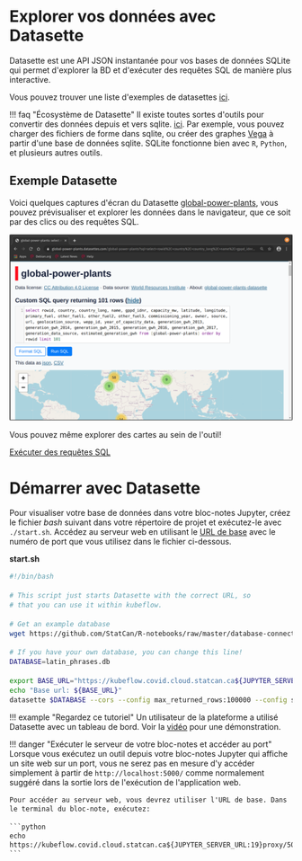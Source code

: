 # Explorer vos données avec Datasette

Datasette est une API JSON instantanée pour vos bases de données SQLite qui
permet d'explorer la BD et d'exécuter des requêtes SQL de manière plus
interactive.

Vous pouvez trouver une liste d'exemples de datasettes
[ici](https://github.com/simonw/datasette/wiki/Datasettes).

<!-- prettier-ignore -->
!!! faq "Écosystème de Datasette"
    Il existe toutes sortes d'outils pour convertir des données depuis et vers sqlite. [ici](https://docs.datasette.io/en/stable/ecosystem.html). Par exemple, vous pouvez charger des fichiers de forme dans sqlite, ou créer des graphes [Vega](https://vega.github.io/vega/) à partir d'une base de données sqlite. SQLite fonctionne bien avec `R`, `Python`, et plusieurs autres outils.

## Exemple Datasette

Voici quelques captures d'écran du Datasette
[global-power-plants](https://global-power-plants.datasettes.com), vous pouvez
prévisualiser et explorer les données dans le navigateur, que ce soit par des
clics ou des requêtes SQL.

![Prévisualisation des données](../images/datasette-preview.png)

Vous pouvez même explorer des cartes au sein de l'outil!

[Exécuter des requêtes SQL](../images/datasette-sql.png)

# Démarrer avec Datasette

Pour visualiser votre base de données dans votre bloc-notes Jupyter, créez le
fichier _bash_ suivant dans votre répertoire de projet et exécutez-le avec
`./start.sh`. Accédez au serveur web en utilisant le
[URL de base](#running-your-Notebook-server-and-accessing-the-port) avec le
numéro de port que vous utilisez dans le fichier ci-dessous.

**start.sh**

```bash
#!/bin/bash

# This script just starts Datasette with the correct URL, so
# that you can use it within kubeflow.

# Get an example database
wget https://github.com/StatCan/R-notebooks/raw/master/database-connections/latin_phrases.db

# If you have your own database, you can change this line!
DATABASE=latin_phrases.db

export BASE_URL="https://kubeflow.covid.cloud.statcan.ca${JUPYTER_SERVER_URL:19}proxy/8001/"
echo "Base url: ${BASE_URL}"
datasette $DATABASE --cors --config max_returned_rows:100000 --config sql_time_limit_ms:5500 --config base_url:${BASE_URL}
```

<!-- prettier-ignore -->
!!! example "Regardez ce tutoriel"
    Un utilisateur de la plateforme a utilisé Datasette avec un tableau de bord. Voir la [vidéo](https://www.youtube.com/watch?v=OPVfBKouBT8&feature=emb_logo) pour une démonstration.

<!-- prettier-ignore -->
!!! danger "Exécuter le serveur de votre bloc-notes et accéder au port"
    Lorsque vous exécutez un outil depuis votre bloc-notes Jupyter qui affiche un site web sur un port, vous ne serez pas en mesure d'y accéder simplement à partir de `http://localhost:5000/` comme normalement suggéré dans la sortie lors de l'exécution de l'application web.

    Pour accéder au serveur web, vous devrez utiliser l'URL de base. Dans le terminal du bloc-note, exécutez:

    ```python
    echo https://kubeflow.covid.cloud.statcan.ca${JUPYTER_SERVER_URL:19}proxy/5000/
    ```
